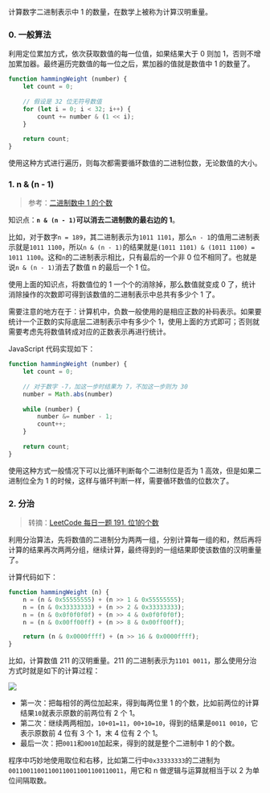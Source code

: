 计算数字二进制表示中 1 的数量，在数学上被称为计算汉明重量。

### 0. 一般算法

利用定位累加方式，依次获取数值的每一位值，如果结果大于 0 则加 1，否则不增加累加器。最终遍历完数值的每一位之后，累加器的值就是数值中 1 的数量了。

```JavaScript
function hammingWeight (number) {
    let count = 0;
    
    // 假设是 32 位无符号数值
    for (let i = 0; i < 32; i++) {
        count += number & (1 << i);
    }
    
    return count;
}
```

使用这种方式进行遍历，则每次都需要循环数值的二进制位数，无论数值的大小。

### 1. n & (n - 1)

> 参考：[二进制数中 1 的个数](https://real-neo.me/number-of-1-bits.html)

知识点：**`n & (n - 1)`可以消去二进制数的最右边的 1**。

比如，对于数字`n = 189`，其二进制表示为`1011 1101`，那么`n - 1`的值用二进制表示就是`1011 1100`，所以`n & (n - 1)`的结果就是`(1011 1101) & (1011 1100) = 1011 1100`。这和`n`的二进制表示相比，只有最后的一个非 0 位不相同了。也就是说`n & (n - 1)`消去了数值 n 的最后一个 1 位。

使用上面的知识点，将数值位的 1 一个个的消除掉，那么数值就变成 0 了，统计消除操作的次数即可得到该数值的二进制表示中总共有多少个 1 了。

需要注意的地方在于：计算机中，负数一般使用的是相应正数的补码表示。如果要统计一个正数的实际底层二进制表示中有多少个 1，使用上面的方式即可；否则就需要考虑先将数值转成对应的正数表示再进行统计。

JavaScript 代码实现如下：

```JavaScript
function hammingWeight (number) {
    let count = 0;
    
    // 对于数字 -7，加这一步时结果为 7，不加这一步则为 30
    number = Math.abs(number)
    
    while (number) {
        number &= number - 1;
        count++;
    }
    
    return count;
}
```

使用这种方式一般情况下可以比循环判断每个二进制位是否为 1 高效，但是如果二进制位全为 1 的时候，这样与循环判断一样，需要循环数值的位数次了。

### 2. 分治

> 转摘：[LeetCode 每日一题 191. 位1的个数](https://zhuanlan.zhihu.com/p/37623166)

利用分治算法，先将数值的二进制分为两两一组，分别计算每一组的和，然后再将计算的结果再次两两分组，继续计算，最终得到的一组结果即使该数值的汉明重量了。

计算代码如下：

```JavaScript
function hammingWeight (n) {
    n = (n & 0x55555555) + (n >> 1 & 0x55555555);
    n = (n & 0x33333333) + (n >> 2 & 0x33333333);
    n = (n & 0x0f0f0f0f) + (n >> 4 & 0x0f0f0f0f);
    n = (n & 0x00ff00ff) + (n >> 8 & 0x00ff00ff);

    return (n & 0x0000ffff) + (n >> 16 & 0x0000ffff);
}
```

比如，计算数值 211 的汉明重量。211 的二进制表示为`1101 0011`，那么使用分治方式时就是如下的计算过程：

![](http://cnd.qiniu.lin07ux.cn/markdown/1575462403825.png)

* 第一次：把每相邻的两位加起来，得到每两位里 1 的个数，比如前两位的计算结果`10`就表示原数的前两位有 2 个 1。
* 第二次：继续两两相加，`10+01=11`，`00+10=10`，得到的结果是`0011 0010`，它表示原数前 4 位有 3 个 1，末 4 位有 2 个 1。
* 最后一次：把`0011`和`0010`加起来，得到的就是整个二进制中 1 的个数。

程序中巧妙地使用取位和右移，比如第二行中`0x33333333`的二进制为`00110011001100110011001100110011`，用它和 n 做逻辑与运算就相当于以 2 为单位间隔取数。



[](https://www.cnblogs.com/graphics/archive/2010/06/21/1752421.html)

